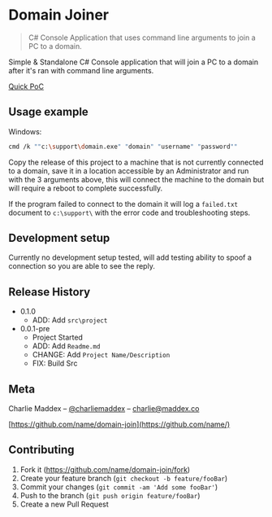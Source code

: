 # Domain Joiner
> C# Console Application that uses command line arguments to join a PC to a domain.

Simple & Standalone C# Console application that will join a PC to a domain after it's ran with command line arguments.

[Quick PoC](https://streamable.com/s8ehm)

## Usage example

Windows:

```sh
cmd /k ""c:\support\domain.exe" "domain" "username" "password""
```

Copy the release of this project to a machine that is not currently connected to a domain, save it in a location accessible by an Administrator and run with the 3 arguments above, this will connect the machine to the domain but will require a reboot to complete successfully.

If the program failed to connect to the domain it will log a `failed.txt` document to `c:\support\` with the error code and troubleshooting steps.

## Development setup

Currently no development setup tested, will add testing ability to spoof a connection so you are able to see the reply.

## Release History

* 0.1.0
    * ADD: Add `src\project`
* 0.0.1-pre
    * Project Started
    * ADD: Add `Readme.md`
    * CHANGE: Add `Project Name/Description`
    * FIX: Build Src

## Meta

Charlie Maddex – [@charliemaddex](https://maddex.co) – charlie@maddex.co

[https://github.com/name/domain-join](https://github.com/name/)

## Contributing

1. Fork it (<https://github.com/name/domain-join/fork>)
2. Create your feature branch (`git checkout -b feature/fooBar`)
3. Commit your changes (`git commit -am 'Add some fooBar'`)
4. Push to the branch (`git push origin feature/fooBar`)
5. Create a new Pull Request
